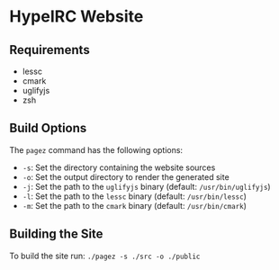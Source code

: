 # HypeIRC Website

## Requirements

* lessc
* cmark
* uglifyjs
* zsh

## Build Options

The `pagez` command has the following options:

* `-s`: Set the directory containing the website sources
* `-o`: Set the output directory to render the generated site
* `-j`: Set the path to the `uglifyjs` binary (default: `/usr/bin/uglifyjs`)
* `-l`: Set the path to the `lessc` binary (default: `/usr/bin/lessc`)
* `-m`: Set the path to the `cmark` binary (default: `/usr/bin/cmark`)

## Building the Site

To build the site run: `./pagez -s ./src -o ./public`

